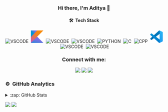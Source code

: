 <h3 align="center">
Hi there, I'm Aditya 👋
</h3>

<!-- 🔭 I’m currently working on Android Weather App 🌤 ⛈-->
<!-- ⚡ Fun fact: -->

<h4 align="center">🛠 &nbsp;Tech Stack</h4>

<p align="center">
<img alt="VSCODE" width="40px" src="https://github.com/sahilsingh2402/sahilsingh2402/blob/main/files_ss2402/java.svg" />&nbsp;
<img alt="VSCODE" width="40px" src="https://github.com/aditya3901/aditya3901/blob/main/kotlin-seeklogo.com.svg" />&nbsp;
<img alt="VSCODE" width="40px" src="https://img.icons8.com/color/48/000000/android-os.png" />&nbsp;
<img alt="VSCODE" width="40px" src="https://2.bp.blogspot.com/-tzm1twY_ENM/XlCRuI0ZkRI/AAAAAAAAOso/BmNOUANXWxwc5vwslNw3WpjrDlgs9PuwQCLcBGAsYHQ/s1600/pasted%2Bimage%2B0.png" />&nbsp;
<img alt="PYTHON" width="40px" src="https://github.com/sahilsingh2402/sahilsingh2402/blob/main/files_ss2402/python.svg" />&nbsp;
<img alt="C" width="40px" src="https://github.com/sahilsingh2402/sahilsingh2402/blob/main/files_ss2402/c-original.svg" />&nbsp;
<img alt="CPP" width="40px" src="https://github.com/sahilsingh2402/sahilsingh2402/blob/main/files_ss2402/cpp.svg" />&nbsp;
<img alt="VSCODE" width="40px" src="https://raw.githubusercontent.com/github/explore/80688e429a7d4ef2fca1e82350fe8e3517d3494d/topics/visual-studio-code/visual-studio-code.png" />&nbsp;
<img alt="VSCODE" width="40px" src="https://github.com/sahilsingh2402/sahilsingh2402/blob/main/files_ss2402/git.svg" />&nbsp;
<img alt="VSCODE" width="40px" src="https://github.githubassets.com/images/modules/logos_page/Octocat.png" />&nbsp;
</p>

<h3 align="center">Connect with me:</h3>
<p align="center">
<a href="https://www.instagram.com/adityad3901/"><img width="40px" src="https://img.icons8.com/fluent/48/000000/instagram-new.png" /></a>
<a href="https://www.facebook.com/aditya.das.3150/"><img width="40px" src="https://img.icons8.com/fluent/48/000000/facebook-new.png"/></a>
<a href="https://www.linkedin.com/in/aditya-das-86069b202/"><img width="40px" src="https://img.icons8.com/fluent/48/000000/linkedin.png"/></a>
</p>

### ⚙️ &nbsp;GitHub Analytics
<details>
  <summary>:zap: GitHub Stats</summary>
  <br />
  <p>&nbsp;<img height="180em" src="https://github-readme-stats-eight-theta.vercel.app/api?username=aditya3901&hide=issues&show_icons=true&theme=algolia&include_all_commits=true&count_private=true"/></p>
</details>

![](https://activity-graph.herokuapp.com/graph?username=aditya3901&theme=redical)
![](https://github-readme-stats.vercel.app/api/top-langs/?username=aditya3901&layout=compact&theme=tokyonight&langs_count=10)
